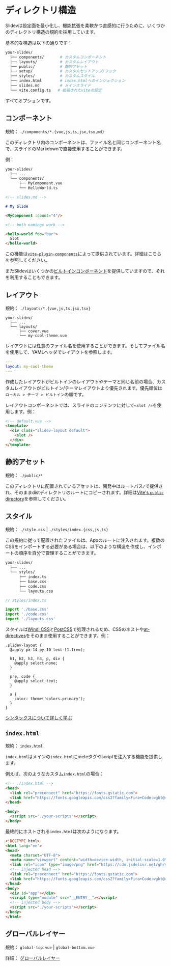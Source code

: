 # ディレクトリ構造

Slidevは設定面を最小化し、機能拡張を柔軟かつ直感的に行うために、いくつかのディレクトリ構造の規約を採用しています。

基本的な構造は以下の通りです：

```bash
your-slidev/
  ├── components/       # カスタムコンポーネント
  ├── layouts/          # カスタムレイアウト
  ├── public/           # 静的アセット
  ├── setup/            # カスタムセットアップ/フック
  ├── styles/           # カスタムスタイル
  ├── index.html        # index.htmlへのインジェクション
  ├── slides.md         # メインスライド
  └── vite.config.ts   # 拡張されたviteの設定
```

すべてオプションです。

## コンポーネント

規約： `./components/*.{vue,js,ts,jsx,tsx,md}`

このディレクトリ内のコンポーネントは、ファイル名と同じコンポーネント名で、スライドのMarkdownで直接使用することができます。

例：

```bash
your-slidev/
  ├── ...
  └── components/
      ├── MyComponent.vue
      └── HelloWorld.ts
```

```md
<!-- slides.md -->

# My Slide

<MyComponent :count="4"/>

<!-- both namings work -->

<hello-world foo="bar">
  Slot
</hello-world>
```

この機能は[`vite-plugin-components`](https://github.com/antfu/vite-plugin-components)によって提供されています。詳細はこちらを参照してください。

またSlidevはいくつかの[ビルトインコンポーネント](/builtin/components)を提供していますので、それを利用することもできます。

## レイアウト

規約： `./layouts/*.{vue,js,ts,jsx,tsx}`

```
your-slidev/
  ├── ...
  └── layouts/
      ├── cover.vue
      └── my-cool-theme.vue
```

レイアウトには任意のファイル名を使用することができます。そしてファイル名を使用して、YAMLヘッダでレイアウトを参照します。

```yaml
---
layout: my-cool-theme
---
```

作成したレイアウトがビルトインのレイアウトやテーマと同じ名前の場合、カスタムレイアウトがビルトイン/テーマレイアウトより優先されます。優先順位は`ローカル > テーマ > ビルトイン`の順です。

レイアウトコンポーネントでは、スライドのコンテンツに対して`<slot />`を使用します。例：

```html
<!-- default.vue -->
<template>
  <div class="slidev-layout default">
    <slot />
  </div>
</template>
```

## 静的アセット

規約： `./public/*`

このディレクトリに配置されているアセットは、開発中はルートパス`/`で提供され、そのままdistディレクトリのルートにコピーされます。詳細は[Vite's `public` directory](https://vitejs.dev/guide/assets.html#the-public-directory)を参照してください。

## スタイル

規約： `./style.css` | `./styles/index.{css,js,ts}`

この規約に従って配置されたファイルは、Appのルートに注入されます。複数のCSSをインポートする必要がある場合は、以下のような構造を作成し、インポートの順序を自分で管理することができます。

```bash
your-slidev/
  ├── ...
  └── styles/
      ├── index.ts
      ├── base.css
      ├── code.css
      └── layouts.css
```

```ts
// styles/index.ts

import './base.css'
import './code.css'
import './layouts.css'
```

スタイルは[Windi CSS](http://windicss.org/)と[PostCSS](https://postcss.org/)で処理されるため、CSSのネストや[at-directives](https://windicss.org/features/directives.html)をそのまま使用することができます。例：

```less
.slidev-layout {
  @apply px-14 py-10 text-[1.1rem];

  h1, h2, h3, h4, p, div {
    @apply select-none;
  }

  pre, code {
    @apply select-text;
  }

  a {
    color: theme('colors.primary');
  }
}
```

[シンタックスについて詳しく学ぶ](https://windicss.org/features/directives.html)

## `index.html`

規約： `index.html`

`index.html`はメインの`index.html`にmeteタグやscriptを注入する機能を提供します。

例えば、次のようなカスタム`index.html`の場合：

```html
<!-- ./index.html -->
<head>
  <link rel="preconnect" href="https://fonts.gstatic.com">
  <link href="https://fonts.googleapis.com/css2?family=Fira+Code:wght@400;600&family=Nunito+Sans:wght@200;400;600&display=swap" rel="stylesheet">
</head>

<body>
  <script src="./your-scripts"></script>
</body>
```

最終的にホストされる`index.html`は次のようになります。

```html
<!DOCTYPE html>
<html lang="en">
<head>
  <meta charset="UTF-8">
  <meta name="viewport" content="width=device-width, initial-scale=1.0">
  <link rel="icon" type="image/png" href="https://cdn.jsdelivr.net/gh/slidevjs/slidev/assets/favicon.png">
  <!-- injected head -->
  <link rel="preconnect" href="https://fonts.gstatic.com">
  <link href="https://fonts.googleapis.com/css2?family=Fira+Code:wght@400;600&family=Nunito+Sans:wght@200;400;600&display=swap" rel="stylesheet">
</head>
<body>
  <div id="app"></div>
  <script type="module" src="__ENTRY__"></script>
  <!-- injected body -->
  <script src="./your-scripts"></script>
</body>
</html>
```

## グローバルレイヤー

規約： `global-top.vue` | `global-bottom.vue`

詳細： [グローバルレイヤー](/custom/global-layers)

